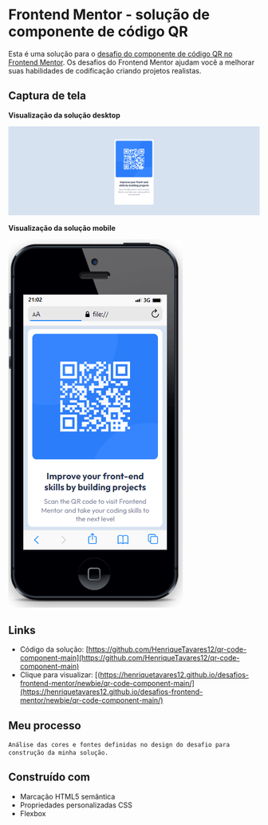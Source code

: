 # Frontend Mentor - solução de componente de código QR

Esta é uma solução para o [desafio do componente de código QR no Frontend Mentor](https://www.frontendmentor.io/challenges/qr-code-component-iux_sIO_H). Os desafios do Frontend Mentor ajudam você a melhorar suas habilidades de codificação criando projetos realistas.


## Captura de tela
**Visualização da solução desktop** 

![imagem da solução desktop](images/img-desktop.PNG)

**Visualização da solução mobile**

![imagem da solução desktop](images/img-mobile.PNG)
## Links

- Código da solução: [https://github.com/HenriqueTavares12/qr-code-component-main](https://github.com/HenriqueTavares12/qr-code-component-main)
- Clique para visualizar: [(https://henriquetavares12.github.io/desafios-frontend-mentor/newbie/qr-code-component-main/](https://henriquetavares12.github.io/desafios-frontend-mentor/newbie/qr-code-component-main/)

## Meu processo
    Análise das cores e fontes definidas no design do desafio para construção da minha solução.

## Construído com
- Marcação HTML5 semântica
- Propriedades personalizadas CSS
- Flexbox

